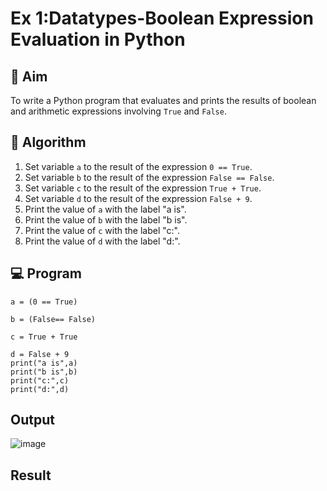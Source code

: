 
# Ex 1:Datatypes-Boolean Expression Evaluation in Python

## 🎯 Aim
To write a Python program that evaluates and prints the results of boolean and arithmetic expressions involving `True` and `False`.

## 🧠 Algorithm
1. Set variable `a` to the result of the expression `0 == True`.
2. Set variable `b` to the result of the expression `False == False`.
3. Set variable `c` to the result of the expression `True + True`.
4. Set variable `d` to the result of the expression `False + 9`.
5. Print the value of `a` with the label "a is".
6. Print the value of `b` with the label "b is".
7. Print the value of `c` with the label "c:".
8. Print the value of `d` with the label "d:".

## 💻 Program
```
a = (0 == True)

b = (False== False)

c = True + True

d = False + 9
print("a is",a)
print("b is",b)
print("c:",c)
print("d:",d)
```


## Output

![image](https://github.com/user-attachments/assets/98bd8d30-8c70-47f5-acb6-85841646bac5)

## Result
